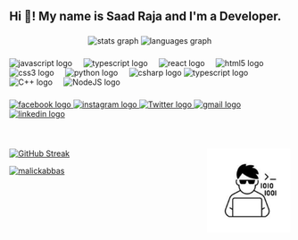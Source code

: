 <h2 align="left">Hi 👋! My name is Saad Raja and I'm a Developer.
</h2>

###

<div align="center">
  <img src="https://github-readme-stats.vercel.app/api?username=saadraj4&hide_title=false&hide_rank=false&show_icons=true&include_all_commits=true&count_private=true&disable_animations=false&theme=dracula&locale=en&hide_border=false" height="150" alt="stats graph"  />
  <img src="https://github-readme-stats.vercel.app/api/top-langs?username=saadraj4&locale=en&hide_title=false&layout=compact&card_width=320&langs_count=5&theme=dracula&hide_border=false" height="150" alt="languages graph"  />
</div>

###

<!-- <img align="right" height="150"  src="./image.jpeg"  /> -->

###

<div align="left">
  <img src="https://cdn.jsdelivr.net/gh/devicons/devicon/icons/javascript/javascript-original.svg" height="30" alt="javascript logo"  />
  <img width="12" />

  <img src="https://cdn.jsdelivr.net/gh/devicons/devicon/icons/typescript/typescript-original.svg" height="30" alt="typescript logo"  />
  <img width="12" />

  <img src="https://cdn.jsdelivr.net/gh/devicons/devicon/icons/react/react-original.svg" height="30" alt="react logo"  />
  <img width="12" />
  <img src="https://cdn.jsdelivr.net/gh/devicons/devicon/icons/html5/html5-original.svg" height="30" alt="html5 logo"  />
  <img width="12" />
  <img src="https://cdn.jsdelivr.net/gh/devicons/devicon/icons/css3/css3-original.svg" height="30" alt="css3 logo"  />
  <img width="12" />
  <img src="https://cdn.jsdelivr.net/gh/devicons/devicon/icons/python/python-original.svg" height="30" alt="python logo"  />
  <img width="12" />
  <img src="https://cdn.jsdelivr.net/gh/devicons/devicon/icons/csharp/csharp-original.svg" height="30" alt="csharp logo"  />
  <img src="https://cdn.jsdelivr.net/gh/devicons/devicon/icons/java/java-original.svg" height="30" alt="typescript logo"  />
  <img width="12" />
  <img src="https://cdn.jsdelivr.net/gh/devicons/devicon/icons/cplusplus/cplusplus-original.svg" height="30" alt="C++ logo"  />
  <img width="12" />
  <img src="https://cdn.jsdelivr.net/gh/devicons/devicon/icons/nodejs/nodejs-original.svg" height="30" alt="NodeJS logo"  />
  <img width="12" />


</div>


###

<div align="left">
<!-- Facebook Link -->
<a href="https://www.facebook.com/saad.raj4" target="_blank">
  <img src="https://img.shields.io/static/v1?message=facebook&logo=facebook&label=&color=0000FF&logoColor=white&labelColor=&style=for-the-badge" height="35" alt="facebook logo" />
  </a>
<!-- Instagram Link -->
  <a href="https://www.instagram.com/saad.raj4" target="_blank">
  <img src="https://img.shields.io/static/v1?message=Instagram&logo=instagram&label=&color=E4405F&logoColor=white&labelColor=&style=for-the-badge" height="35" alt="instagram logo" />
  </a>
<!-- Twitter Link -->
  <a href="https://twitter.com/saadraj4" target="_blank">
  <img src="https://img.shields.io/static/v1?message=Twitter&logo=Twitter&label=&color=7289DA&logoColor=white&labelColor=&style=for-the-badge" height="35" alt="Twitter logo"  />
  </a>
  <!-- Gmail Link -->
  <a href=mailto:sr201040@gmail.com" target="_blank">
  <img src="https://img.shields.io/static/v1?message=Gmail&logo=gmail&label=&color=D14836&logoColor=white&labelColor=&style=for-the-badge" height="35" alt="gmail logo"  />
  </a>
  <!-- Linkedin Link -->
  <a href=https://www.linkedin.com/in/saad-raj4 target="_blank">
  <img src="https://img.shields.io/static/v1?message=LinkedIn&logo=linkedin&label=&color=0077B5&logoColor=white&labelColor=&style=for-the-badge" height="35" alt="linkedin logo"  />
  </a>

</div>

###

<br clear="both">

[![GitHub Streak](https://streak-stats.demolab.com/?user=saadraj4&theme=gotham)](https://git.io/streak-stats)
<img align="right" height="150"  src="./image.jpeg"  />

<p align="left"> <a href="https://github.com/ryo-ma/github-profile-trophy"><img src="https://github-profile-trophy.vercel.app/?username=malickabbas" alt="malickabbas" /></a> </p>

###
